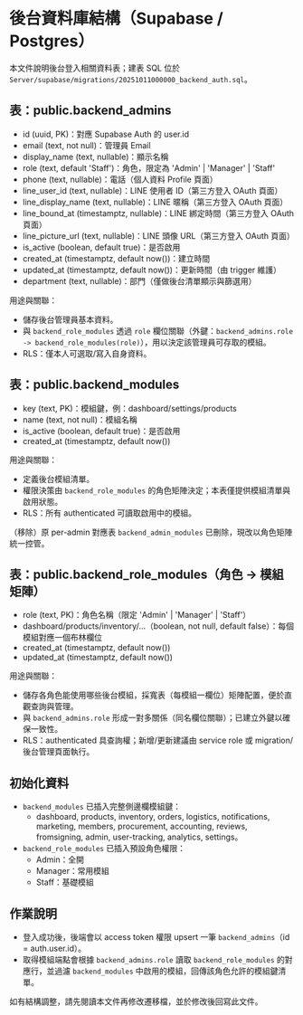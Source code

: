 # 後台資料庫結構（Supabase / Postgres）

本文件說明後台登入相關資料表；建表 SQL 位於 `Server/supabase/migrations/20251011000000_backend_auth.sql`。

## 表：public.backend_admins

- id (uuid, PK)：對應 Supabase Auth 的 user.id
- email (text, not null)：管理員 Email
- display_name (text, nullable)：顯示名稱
- role (text, default 'Staff')：角色，限定為 'Admin' | 'Manager' | 'Staff'
- phone (text, nullable)：電話（個人資料 Profile 頁面）
- line_user_id (text, nullable)：LINE 使用者 ID（第三方登入 OAuth 頁面）
- line_display_name (text, nullable)：LINE 暱稱（第三方登入 OAuth 頁面）
- line_bound_at (timestamptz, nullable)：LINE 綁定時間（第三方登入 OAuth 頁面）
- line_picture_url (text, nullable)：LINE 頭像 URL（第三方登入 OAuth 頁面）
- is_active (boolean, default true)：是否啟用
- created_at (timestamptz, default now())：建立時間
- updated_at (timestamptz, default now())：更新時間（由 trigger 維護）
- department (text, nullable)：部門（僅做後台清單顯示與篩選用）

用途與關聯：

- 儲存後台管理員基本資料。
- 與 `backend_role_modules` 透過 `role` 欄位關聯（外鍵：`backend_admins.role -> backend_role_modules(role)`），用以決定該管理員可存取的模組。
- RLS：僅本人可選取/寫入自身資料。

## 表：public.backend_modules

- key (text, PK)：模組鍵，例：dashboard/settings/products
- name (text, not null)：模組名稱
- is_active (boolean, default true)：是否啟用
- created_at (timestamptz, default now())

用途與關聯：

- 定義後台模組清單。
- 權限決策由 `backend_role_modules` 的角色矩陣決定；本表僅提供模組清單與啟用狀態。
- RLS：所有 authenticated 可讀取啟用中的模組。

（移除）原 per-admin 對應表 `backend_admin_modules` 已刪除，現改以角色矩陣統一控管。

## 表：public.backend_role_modules（角色 → 模組矩陣）

- role (text, PK)：角色名稱（限定 'Admin' | 'Manager' | 'Staff'）
- dashboard/products/inventory/...（boolean, not null, default false）：每個模組對應一個布林欄位
- created_at (timestamptz, default now())
- updated_at (timestamptz, default now())

用途與關聯：

- 儲存各角色能使用哪些後台模組，採寬表（每模組一欄位）矩陣配置，便於直觀查詢與管理。
- 與 `backend_admins.role` 形成一對多關係（同名欄位關聯）；已建立外鍵以確保一致性。
- RLS：authenticated 具查詢權；新增/更新建議由 service role 或 migration/後台管理頁面執行。

## 初始化資料

- `backend_modules` 已插入完整側邊欄模組鍵：
  - dashboard, products, inventory, orders, logistics, notifications, marketing, members, procurement, accounting, reviews, fromsigning, admin, user-tracking, analytics, settings。
- `backend_role_modules` 已插入預設角色權限：
  - Admin：全開
  - Manager：常用模組
  - Staff：基礎模組

## 作業說明

- 登入成功後，後端會以 access token 權限 upsert 一筆 `backend_admins`（id = auth.user.id）。
- 取得模組端點會根據 `backend_admins.role` 讀取 `backend_role_modules` 的對應行，並過濾 `backend_modules` 中啟用的模組，回傳該角色允許的模組鍵清單。

如有結構調整，請先閱讀本文件再修改遷移檔，並於修改後回寫此文件。
